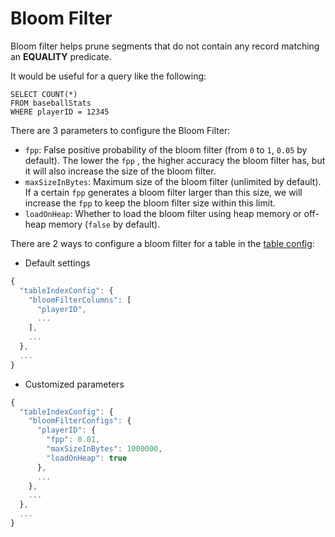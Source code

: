 # Bloom Filter

Bloom filter helps prune segments that do not contain any record matching an **EQUALITY** predicate.

It would be useful for a query like the following:

```
SELECT COUNT(*) 
FROM baseballStats 
WHERE playerID = 12345
```

There are 3 parameters to configure the Bloom Filter:

* `fpp`: False positive probability of the bloom filter (from `0` to `1`, `0.05` by default). The lower the `fpp` , the higher accuracy the bloom filter has, but it will also increase the size of the bloom filter.
* `maxSizeInBytes`: Maximum size of the bloom filter (unlimited by default). If a certain `fpp` generates a bloom filter larger than this size, we will increase the `fpp` to keep the bloom filter size within this limit.
* `loadOnHeap`: Whether to load the bloom filter using heap memory or off-heap memory (`false` by default).

There are 2 ways to configure a bloom filter for a table in the [table config](../../configuration-reference/table.md):

* Default settings

```javascript
{
  "tableIndexConfig": {
    "bloomFilterColumns": [
      "playerID",
      ...
    ],
    ...
  },
  ...
}
```

* Customized parameters

```javascript
{
  "tableIndexConfig": {
    "bloomFilterConfigs": {
      "playerID": {
        "fpp": 0.01,
        "maxSizeInBytes": 1000000,
        "loadOnHeap": true
      },
      ...
    },
    ...
  },
  ...
}
```